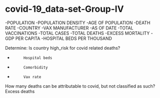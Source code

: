 # covid-19_data-set-Group-IV


-POPULATION
-POPULATION DENSITY
-AGE OF POPULATION
-DEATH RATE
-COUNTRY
-VAX MANUFACTURER
-AS OF DATE
-TOTAL VACCINATIONS
-TOTAL CASES
-TOTAL DEATHS
-EXCESS MORTALITY
-GDP PER CAPITA
-HOSPITAL BEDS PER THOUSAND
 
Determine:
Is country high_risk for covid related deaths?
-          Hospital beds
-          Comorbidity
-          Vax rate
How many deaths can be attributable to covid, but not classified as such?
Excess deaths

